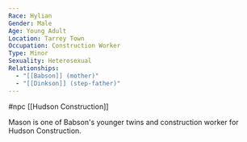 ```yaml
---
Race: Hylian
Gender: Male
Age: Young Adult
Location: Tarrey Town
Occupation: Construction Worker
Type: Minor
Sexuality: Heterosexual
Relationships:
  - "[[Babson]] (mother)"
  - "[[Dinkson]] (step-father)"
---
```

#npc [[Hudson Construction]]

Mason is one of Babson's younger twins and construction worker for Hudson Construction.
